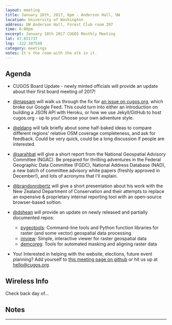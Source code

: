 ```yaml
---
layout: meeting
title: January 18th, 2017, 6pm - Anderson Hall, UW
location: University of Washington
address: UW Anderson Hall, Forest Club room 207
time: 6:00pm
excerpt: January 18th 2017 CUGOS Monthly Meeting
lat: 47.651737
lng: -122.307540
category: meetings
notes: It's the room with the elk in it.
---
```


## Agenda

- CUGOS Board Update - newly minted officials will provide an update about their first board meeting of 2017!

- [@mapsam](https://github.com/mapsam) will walk us through the fix for [an issue on cugos.org](https://github.com/cugos/cugos.github.com/issues/176), which broke our Google Feed. This could turn into either an introduction on building a JSON API with Heroku, or how we use Jekyll/GitHub to host cugos.org - up to you! Choose your own adventure style.

- [@eldang](https://github.com/eldang) will talk briefly about some half-baked ideas to compare different regions' relative OSM coverage completeness, and ask for feedback. Could be very quick, could be a long discussion if people are interested.

- [@sarahbat](https://github.com/sarahbat) will give a short report from the National Geospatial Advisory Committee (NGAC).  Be prepared for thrilling adventures in the Federal Geographic Data Committee (FGDC), National Address Database (NAD), a new batch of committee advisory white papers (freshly approved in December!), and lots of acronyms that I'll explain.  

- [@brandonrobertz](https://github.com/brandonrobertz) will give a short presentation about his work with the New Zealand Department of Conservation and their attempts to replace an expensive & proprietary internal reporting tool with an open-source browser-based soltion.

- [@dshean](https://github.com/dshean) will provide an update on newly released and partially documented repos:
  - [pygeotools](https://github.com/dshean/pygeotools): Command-line tools and Python function libraries for raster (and some vector) geospatial data processing
  - [imview](https://github.com/dshean/imview): Simple, interactive viewer for raster geospatial data
  - [demcoreg](https://github.com/dshean/demcoreg): Tools for automated masking and aligning raster data

- You! Interested in helping with the website, elections, future event planning? Add yourself to [this meeting page on github](https://github.com/cugos/cugos.github.com/edit/master/meetings/_posts/2017-01-18-cugos_monthly.markdown) or hit us up at <hello@cugos.org>.

## Wireless Info

Check back day of...

## Notes

---
